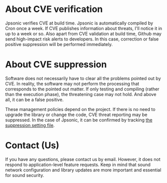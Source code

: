 # About CVE verification

Jpsonic verifies CVE at build time.
Jpsonic is automatically compiled by Cron once a week. If CVE publishes information about threats, I'll notice it in up to a week or so.
Also apart from CVE validation at build time, Github may send high-impact risk alerts to developers.
In this case, correction or false positive suppression will be performed immediately.

# About CVE suppression

Software does not necessarily have to clear all the problems pointed out by CVE.
In reality, the software may not perform the processing that corresponds to the pointed out matter.
If only testing and compiling (rather than the execution phase), the threatening case may not hold.
And above all, it can be a false positive.

These management policies depend on the project.
If there is no need to upgrade the library or change the code, CVE threat reporting may be suppressed.
In the case of Jpsonic, it can be confirmed by tracking [the suppression setting file](https://github.com/tesshucom/jpsonic/blob/master/jpsonic-main/cve-suppressed.xml).

# Contact (Us)

If you have any questions, please contact us by email. 
However, it does not respond to application-level feature requests.
Keep in mind that sound network configuration and library updates are more important and essential for sound security.
